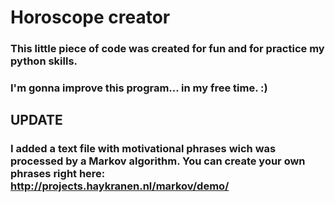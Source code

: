 # Horoscope creator

### This little piece of code was created for fun and for practice my python skills.
### I'm gonna improve this program... in my free time. :)

## UPDATE
### I added a text file with motivational phrases wich was processed by a Markov algorithm. You can create your own phrases right here: http://projects.haykranen.nl/markov/demo/

